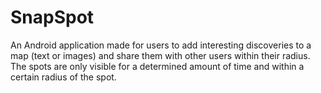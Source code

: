 # SnapSpot

An Android application made for users to add interesting discoveries to a map (text or images) and share them with other users within their radius. The spots are only visible for a determined amount of time and within a certain radius of the spot.



